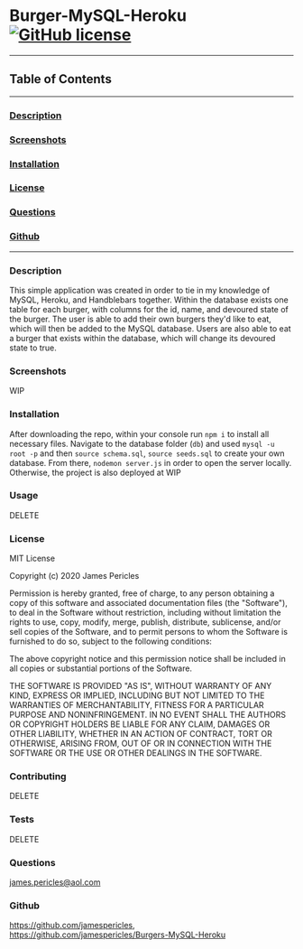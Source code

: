 # Burger-MySQL-Heroku [![GitHub license](https://img.shields.io/github/license/Naereen/StrapDown.js.svg)](https://github.com/Naereen/StrapDown.js/blob/master/LICENSE)

---

## Table of Contents

---

### [Description](#Description)

### [Screenshots](#Screenshots)

### [Installation](#Installation)

### [License](#License)

### [Questions](#Questions)

### [Github](#Github)

---

### <a name="Description"></a>Description

This simple application was created in order to tie in my knowledge of MySQL, Heroku, and Handblebars together. Within the database exists one table for each burger, with columns for the id, name, and devoured state of the burger. The user is able to add their own burgers they'd like to eat, which will then be added to the MySQL database. Users are also able to eat a burger that exists within the database, which will change its devoured state to true.

### <a name="Screenshots"></a>Screenshots

WIP

### <a name="Installation"></a>Installation

After downloading the repo, within your console run `npm i` to install all necessary files. Navigate to the database folder (`db`) and used `mysql -u root -p` and then `source schema.sql`, `source seeds.sql` to create your own database. From there, `nodemon server.js` in order to open the server locally. Otherwise, the project is also deployed at WIP

### <a name="Usage"></a>Usage

DELETE

### <a name="License"></a>License

MIT License

Copyright (c) 2020 James Pericles
  
Permission is hereby granted, free of charge, to any person obtaining a copy
of this software and associated documentation files (the "Software"), to deal
in the Software without restriction, including without limitation the rights
to use, copy, modify, merge, publish, distribute, sublicense, and/or sell
copies of the Software, and to permit persons to whom the Software is
furnished to do so, subject to the following conditions:
  
The above copyright notice and this permission notice shall be included in all
copies or substantial portions of the Software.
  
THE SOFTWARE IS PROVIDED "AS IS", WITHOUT WARRANTY OF ANY KIND, EXPRESS OR
IMPLIED, INCLUDING BUT NOT LIMITED TO THE WARRANTIES OF MERCHANTABILITY,
FITNESS FOR A PARTICULAR PURPOSE AND NONINFRINGEMENT. IN NO EVENT SHALL THE
AUTHORS OR COPYRIGHT HOLDERS BE LIABLE FOR ANY CLAIM, DAMAGES OR OTHER
LIABILITY, WHETHER IN AN ACTION OF CONTRACT, TORT OR OTHERWISE, ARISING FROM,
OUT OF OR IN CONNECTION WITH THE SOFTWARE OR THE USE OR OTHER DEALINGS IN THE
SOFTWARE.

### <a name="Contributing"></a>Contributing

DELETE

### <a name="Tests"></a>Tests

DELETE

### <a name="Questions"></a>Questions

james.pericles@aol.com

### <a name="Github"></a>Github

https://github.com/jamespericles,
https://github.com/jamespericles/Burgers-MySQL-Heroku
